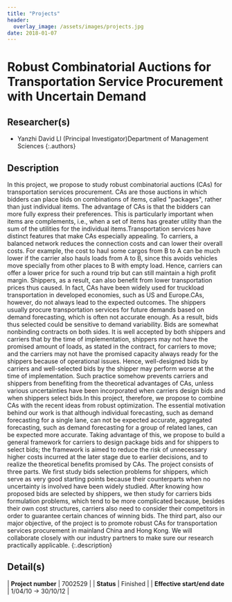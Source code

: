 ```yaml
---
title: "Projects"
header:
  overlay_image: /assets/images/projects.jpg
date: 2018-01-07
---
```


# Robust Combinatorial Auctions for Transportation Service Procurement with Uncertain Demand

## Researcher(s)

- Yanzhi David LI (Principal Investigator)Department of Management Sciences
{:.authors}

## Description

In this project, we propose to study robust combinatorial auctions (CAs) for transportation services procurement. CAs are those auctions in which bidders can place bids on combinations of items, called "packages", rather than just individual items. The advantage of CAs is that the bidders can more fully express their preferences. This is particularly important when items are complements, i.e., when a set of items has greater utility than the sum of the utilities for the individual items.Transportation services have distinct features that make CAs especially appealing. To carriers, a balanced network reduces the connection costs and can lower their overall costs. For example, the cost to haul some cargos from B to A can be much lower if the carrier also hauls loads from A to B, since this avoids vehicles move specially from other places to B with empty load. Hence, carriers can offer a lower price for such a round trip but can still maintain a high profit margin. Shippers, as a result, can also benefit from lower transportation prices thus caused. In fact, CAs have been widely used for truckload transportation in developed economies, such as US and Europe.CAs, however, do not always lead to the expected outcomes. The shippers usually procure transportation services for future demands based on demand forecasting, which is often not accurate enough. As a result, bids thus selected could be sensitive to demand variability. Bids are somewhat nonbinding contracts on both sides. It is well accepted by both shippers and carriers that by the time of implementation, shippers may not have the promised amount of loads, as stated in the contract, for carriers to move; and the carriers may not have the promised capacity always ready for the shippers because of operational issues. Hence, well-designed bids by carriers and well-selected bids by the shipper may perform worse at the time of implementation. Such practice somehow prevents carriers and shippers from benefiting from the theoretical advantages of CAs, unless various uncertainties have been incorporated when carriers design bids and when shippers select bids.In this project, therefore, we propose to combine CAs with the recent ideas from robust optimization. The essential motivation behind our work is that although individual forecasting, such as demand forecasting for a single lane, can not be expected accurate, aggregated forecasting, such as demand forecasting for a group of related lanes, can be expected more accurate. Taking advantage of this, we propose to build a general framework for carriers to design package bids and for shippers to select bids; the framework is aimed to reduce the risk of unnecessary higher costs incurred at the later stage due to earlier decisions, and to realize the theoretical benefits promised by CAs. The project consists of three parts. We first study bids selection problems for shippers, which serve as very good starting points because their counterparts when no uncertainty is involved have been widely studied. After knowing how proposed bids are selected by shippers, we then study for carriers bids formulation problems, which tend to be more complicated because, besides their own cost structures, carriers also need to consider their competitors in order to guarantee certain chances of winning bids. The third part, also our major objective, of the project is to promote robust CAs for transportation services procurement in mainland China and Hong Kong. We will collaborate closely with our industry partners to make sure our research practically applicable.
{:.description}

## Detail(s)

| <strong>Project number</strong>           | 7002529 |
| <strong>Status</strong>                   | Finished |
| <strong>Effective start/end date</strong> | 1/04/10 -> 30/10/12 |

